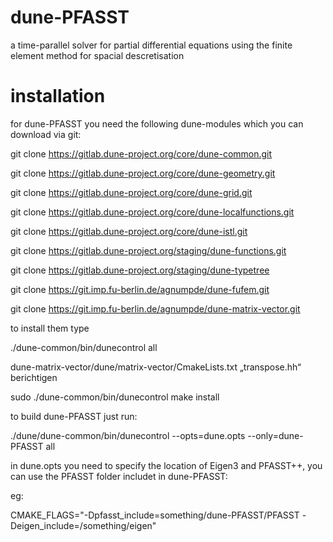 # dune-PFASST

a time-parallel solver for partial differential equations using the finite element method for spacial descretisation

# installation

for dune-PFASST you need the following dune-modules which you can download via git:

git clone https://gitlab.dune-project.org/core/dune-common.git

git clone https://gitlab.dune-project.org/core/dune-geometry.git

git clone https://gitlab.dune-project.org/core/dune-grid.git

git clone https://gitlab.dune-project.org/core/dune-localfunctions.git

git clone https://gitlab.dune-project.org/core/dune-istl.git

git clone https://gitlab.dune-project.org/staging/dune-functions.git

git clone https://gitlab.dune-project.org/staging/dune-typetree

git clone https://git.imp.fu-berlin.de/agnumpde/dune-fufem.git

git clone https://git.imp.fu-berlin.de/agnumpde/dune-matrix-vector.git

to install them type 

./dune-common/bin/dunecontrol all

dune-matrix-vector/dune/matrix-vector/CmakeLists.txt   „transpose.hh“ berichtigen

sudo ./dune-common/bin/dunecontrol make install

to build dune-PFASST just run:

./dune/dune-common/bin/dunecontrol --opts=dune.opts --only=dune-PFASST all

in dune.opts you need to specify the location of Eigen3 and PFASST++, you can use the PFASST folder includet in dune-PFASST:

eg: 

CMAKE_FLAGS="-Dpfasst_include=something/dune-PFASST/PFASST -Deigen_include=/something/eigen"

